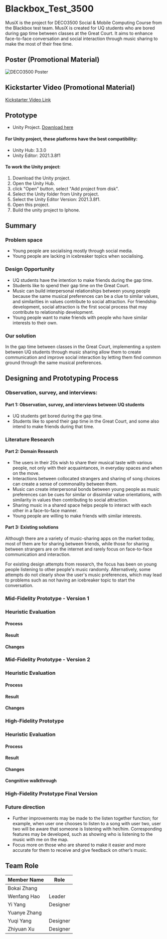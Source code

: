 # Blackbox_Test_3500

MusiX is the project for DECO3500 Social & Mobile Computing Course from the Blackbox test team. MusiX is created for UQ students who are bored during gap time between classes at the Great Court. It aims to enhance face-to-face conversation and social interaction through music sharing to make the most of their free time.


## Poster (Promotional Material)
![DECO3500 Poster](https://user-images.githubusercontent.com/90740412/196862258-81ef9e08-fd95-4b8d-8ffd-5636b8167d8f.png)



## Kickstarter Video (Promotional Material)

[Kickstarter Video Link](https://www.youtube.com/watch?v=reZZxNtCyBI)


## Prototype
- Unity Project. [Download here](https://github.com/hideonbush-crl/blackboxtest3500.github.io/archive/refs/tags/v1.0.0.zip)
#### For Unity project, these platforms have the best compatibility:
- Unity Hub: 3.3.0
- Unity Editor: 2021.3.8f1
#### To work the Unity project:
1. Download the Unity project.
2. Open the Unity Hub.
3. click "Open" button, select "Add project from disk".
4. Select the Unity folder from Unity project.
5. Select the Unity Editor Version: 2021.3.8f1.
6. Open this project.
7. Build the unity project to Iphone.


## Summary

### Problem space
- Young people are socialising mostly through social media. 
- Young people are lacking in icebreaker topics when socialising.


### Design Opportunity
- UQ students have the intention to make friends during the gap time.
-	Students like to spend their gap time on the Great Court.
- Music can build interpersonal relationships between young people because the same musical preferences can be a clue to similar values, and similarities in values contribute to social attraction. For friendship development, social attraction is the first social process that may contribute to relationship development.
- Young people want to make friends with people who have similar interests to their own.

### Our solution
In the gap time between classes in the Great Court, implementing a system between UQ students through music sharing allow them to create communication and improve social interaction by letting them find common ground through the same musical preferences.


## Designing and Prototyping Process
### Observation, survey, and interviews:

#### Part 1: Observation, survey, and interviews between UQ students
- UQ students get bored during the gap time.
- Students like to spend their gap time in the Great Court, and some also intend to make friends during that time. 

### Literature Research
#### Part 2: Domain Research
-	The users in their 20s wish to share their musical taste with various people, not only with their acquaintances, in everyday spaces and when on the move.
-	Interactions between collocated strangers and sharing of song choices can create a sense of commonality between them.
-	Music can create interpersonal bonds between young people as music preferences can be cues for similar or dissimilar value orientations, with similarity in values then contributing to social attraction.
- Sharing music in a shared space helps people to interact with each other in a face-to-face manner.
- Young people are willing to make friends with similar interests.


#### Part 3: Existing solutions
Although there are a variety of music-sharing apps on the market today, most of them are for sharing between friends, while those for sharing between strangers are on the internet and rarely focus on face-to-face communication and interaction. 

For existing design attempts from research, the focus has been on young people listening to other people's music randomly. Alternatively, some attempts do not clearly show the user's music preferences, which may lead to problems such as not having an icebreaker topic to start the conversation.



### Mid-Fidelity Prototype - Version 1
### Heuristic Evaluation
#### Process
#### Result
#### Changes


### Mid-Fidelity Prototype - Version 2
### Heuristic Evaluation
#### Process
#### Result
#### Changes


### High-Fidelity Prototype
### Heuristic Evaluation
#### Process
#### Result
#### Changes

#### Congnitive walkthrough

### High-Fidelity Prototype Final Version

### Future direction
- Further improvements may be made to the listen together function; for example, when user one chooses to listen to a song with user two, user two will be aware that someone is listening with her/him. Corresponding features may be developed, such as showing who is listening to the music with me on the map.
- Focus more on those who are shared to make it easier and more accurate for them to receive and give feedback on other’s music.  

## Team Role
| Member Name  | Role   |
| ------------- | ------------- |
| Bokai Zhang |  |
| Wenfang Hao | Leader |
| Yi Yang | Designer |
| Yuanye Zhang |  |
| Yuqi Yang | Designer |
| Zhiyuan Xu | Designer |
